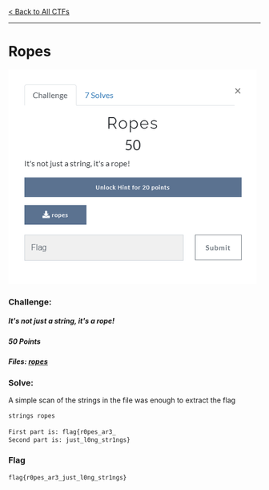 [< Back to All CTFs](https://github.com/KrisLloyd/Python/tree/master/CTF#ctf-solves)
***

# Ropes

![Ropes](Ropes.PNG)

### Challenge:
##### It's not just a string, it's a rope!
##### 50 Points
##### Files: [ropes](ropes)

### Solve:

A simple scan of the strings in the file was enough to extract the flag

```
strings ropes

First part is: flag{r0pes_ar3_
Second part is: just_l0ng_str1ngs}
```

### Flag

```
flag{r0pes_ar3_just_l0ng_str1ngs}
```
